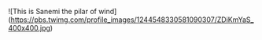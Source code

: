 ![This is Sanemi the pilar of wind] (https://pbs.twimg.com/profile_images/1244548330581090307/ZDiKmYaS_400x400.jpg)
